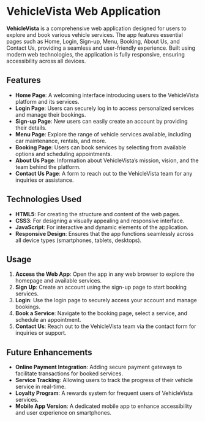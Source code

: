 # VehicleVista Web Application

**VehicleVista** is a comprehensive web application designed for users to explore and book various vehicle services. The app features essential pages such as Home, Login, Sign-up, Menu, Booking, About Us, and Contact Us, providing a seamless and user-friendly experience. Built using modern web technologies, the application is fully responsive, ensuring accessibility across all devices.

## Features

- **Home Page**: A welcoming interface introducing users to the VehicleVista platform and its services.
- **Login Page**: Users can securely log in to access personalized services and manage their bookings.
- **Sign-up Page**: New users can easily create an account by providing their details.
- **Menu Page**: Explore the range of vehicle services available, including car maintenance, rentals, and more.
- **Booking Page**: Users can book services by selecting from available options and scheduling appointments.
- **About Us Page**: Information about VehicleVista’s mission, vision, and the team behind the platform.
- **Contact Us Page**: A form to reach out to the VehicleVista team for any inquiries or assistance.

## Technologies Used

- **HTML5**: For creating the structure and content of the web pages.
- **CSS3**: For designing a visually appealing and responsive interface.
- **JavaScript**: For interactive and dynamic elements of the application.
- **Responsive Design**: Ensures that the app functions seamlessly across all device types (smartphones, tablets, desktops).

## Usage

1. **Access the Web App**: Open the app in any web browser to explore the homepage and available services.
2. **Sign Up**: Create an account using the sign-up page to start booking services.
3. **Login**: Use the login page to securely access your account and manage bookings.
4. **Book a Service**: Navigate to the booking page, select a service, and schedule an appointment.
5. **Contact Us**: Reach out to the VehicleVista team via the contact form for inquiries or support.

## Future Enhancements

- **Online Payment Integration**: Adding secure payment gateways to facilitate transactions for booked services.
- **Service Tracking**: Allowing users to track the progress of their vehicle service in real-time.
- **Loyalty Program**: A rewards system for frequent users of VehicleVista services.
- **Mobile App Version**: A dedicated mobile app to enhance accessibility and user experience on smartphones.
